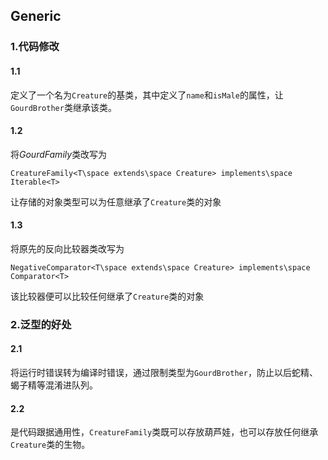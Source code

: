 ## Generic

### 1.代码修改

#### 1.1

定义了一个名为`Creature`的基类，其中定义了`name`和`isMale`的属性，让`GourdBrother`类继承该类。

#### 1.2

将$GourdFamily$类改写为
```
CreatureFamily<T\space extends\space Creature> implements\space Iterable<T>
```
  
让存储的对象类型可以为任意继承了`Creature`类的对象

#### 1.3

将原先的反向比较器类改写为
```
NegativeComparator<T\space extends\space Creature> implements\space Comparator<T>
```
  
该比较器便可以比较任何继承了`Creature`类的对象

### 2.泛型的好处

#### 2.1

将运行时错误转为编译时错误，通过限制类型为`GourdBrother`，防止以后蛇精、蝎子精等混淆进队列。

#### 2.2

是代码跟据通用性，`CreatureFamily`类既可以存放葫芦娃，也可以存放任何继承`Creature`类的生物。
